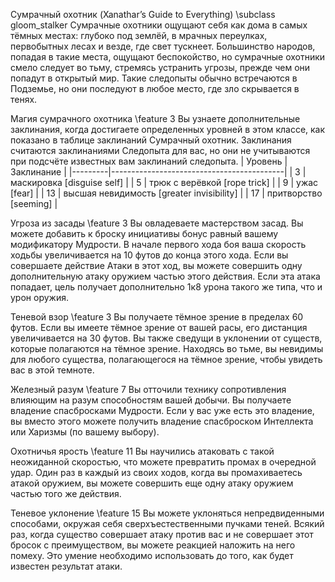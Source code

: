 Сумрачный охотник (Xanathar’s Guide to Everything)
\subclass gloom_stalker Сумрачные охотники ощущают себя как дома в самых тёмных местах: глубоко под землёй, в мрачных переулках, первобытных лесах и везде, где свет тускнеет. Большинство народов, попадая в такие места, ощущают беспокойство, но сумрачные охотники смело следует во тьму, стремясь устранить угрозы, прежде чем они попадут в открытый мир. Такие следопыты обычно встречаются в Подземье, но они последуют в любое место, где зло скрывается в тенях.

Магия сумрачного охотника
\feature 3 Вы узнаете дополнительные заклинания, когда достигаете определенных уровней в этом классе, как показано в таблице заклинаний Сумрачный охотник. Заклинания считаются заклинаниями Следопыта для вас, но они не учитываются при подсчёте известных вам заклинаний следопыта.
| Уровень | Заклинание                                |
|---------|-------------------------------------------|
| 3       | маскировка [disguise self]                |
| 5       | трюк с верёвкой [rope trick]              |
| 9       | ужас [fear]                               |
| 13      | высшая невидимость [greater invisibility] |
| 17      | притворство [seeming]                     |

Угроза из засады
\feature 3 Вы овладеваете мастерством засад. Вы можете добавить к броску инициативы бонус равный вашему модификатору Мудрости.
В начале первого хода боя ваша скорость ходьбы увеличивается на 10 футов до конца этого хода. Если вы совершаете действие Атаки в этот ход, вы можете совершить одну дополнительную атаку оружием частью этого действия.
Если эта атака попадает, цель получает дополнительно 1к8 урона такого же типа, что и урон оружия.

Теневой взор
\feature 3 Вы получаете тёмное зрение в пределах 60 футов. Если вы имеете тёмное зрение от вашей расы, его дистанция увеличивается на 30 футов. Вы также сведущи в уклонении от существ, которые полагаются на тёмное зрение. Находясь во тьме, вы невидимы для любого существа, полагающегося на тёмное зрение, чтобы увидеть вас в этой темноте.

Железный разум
\feature 7 Вы отточили технику сопротивления влияющим на разум способностям вашей добычи. Вы получаете владение спасбросками Мудрости. Если у вас уже есть это владение, вы вместо этого можете получить владение спасброском Интеллекта или Харизмы (по вашему выбору).

Охотничья ярость
\feature 11 Вы научились атаковать с такой неожиданной скоростью, что можете превратить промах в очередной удар. Один раз в каждый из своих ходов, когда вы промахиваетесь атакой оружием, вы можете совершить еще одну атаку оружием частью того же действия.

Теневое уклонение
\feature 15 Вы можете уклоняться непредвиденными способами, окружая себя сверхъестественными пучками теней. Всякий раз, когда существо совершает атаку против вас и не совершает этот бросок с преимуществом, вы можете реакцией наложить на него помеху.
Это умение необходимо использовать до того, как будет известен результат атаки.
